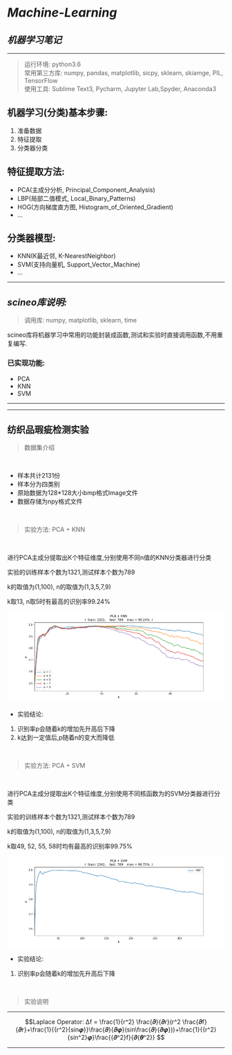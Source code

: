 # *Machine-Learning*
## *机器学习笔记*


-----
> 运行环境: python3.6</br>常用第三方库: numpy, pandas, matplotlib, sicpy, sklearn, skiamge, PIL, TensorFlow</br>使用工具: Sublime Text3, Pycharm, Jupyter Lab,Spyder, Anaconda3


## 机器学习(分类)基本步骤:
1. 准备数据
2. 特征提取
3. 分类器分类

## 特征提取方法:
* PCA(主成分分析, Principal_Component_Analysis)
* LBP(局部二值模式, Local_Binary_Patterns)
* HOG(方向梯度直方图, Histogram_of_Oriented_Gradient)
* ...

## 分类器模型:
* KNN(K最近邻, K-NearestNeighbor)
* SVM(支持向量机, Support_Vector_Machine)
* ...
----
## *scineo库说明:*
> 调用库: numpy, matplotlib, sklearn, time 

scineo库将机器学习中常用的功能封装成函数,测试和实验时直接调用函数,不用重复编写.

### 已实现功能:
* PCA
* KNN
* SVM

----


----

## 纺织品瑕疵检测实验

> 数据集介绍

 </br>

* 样本共计2131份
* 样本分为四类别
* 原始数据为128*128大小bmp格式Image文件
* 数据存储为npy格式文件

 </br>
 
  
> 实验方法: PCA + KNN

 </br>
 
进行PCA主成分提取出K个特征维度,分别使用不同n值的KNN分类器进行分类

实验的训练样本个数为1321,测试样本个数为789

k的取值为(1,100), n的取值为(1,3,5,7,9)

k取13, n取5时有最高的识别率99.24%


![PCA+KNN](DataSet/image/pca_knn.png)

* 实验结论:


1. 识别率p会随着k的增加先升高后下降
2. k达到一定值后,p随着n的变大而降低




</br>

>实验方法: PCA + SVM

 </br>

进行PCA主成分提取出K个特征维度,分别使用不同核函数为的SVM分类器进行分类

实验的训练样本个数为1321,测试样本个数为789

k的取值为(1,100), n的取值为(1,3,5,7,9)

k取49, 52, 55, 58时均有最高的识别率99.75%

![PCA+SVM](DataSet/image/pca_svm.png)

* 实验结论:


1. 识别率p会随着k的增加先升高后下降

</br>

> 实验说明

----

$$Laplace Operator: ∆f = \frac{1}{r^2} \frac{𝝏}{𝝏r}(r^2 \frac{𝝏f}{𝝏r}+\frac{1}{{r^2}{sin𝝋}}\frac{𝝏}{𝝏𝝋}(sin\frac{𝝏}{𝝏𝝋}))+\frac{1}{{r^2}{sin^2}𝝋}\frac{{𝝏^2}f}{𝝏{𝜽^2}}   $$


----
